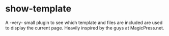 # show-template

A -very- small plugin to see which template and files are included are used to display the current page. Heavily inspired by the guys at MagicPress.net.
